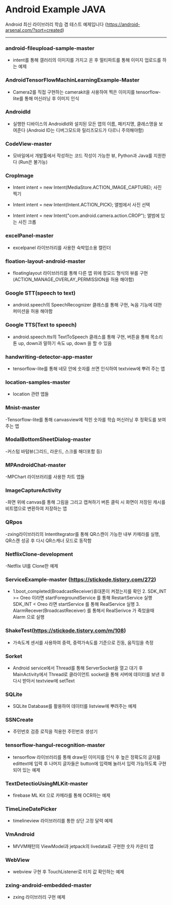 # Android Example JAVA
Android 최신 라이브러리 학습 겸 테스트 예제입니다 (https://android-arsenal.com/?sort=created)


---------------------------------------------------------------------------------------------------------------------

### android-fileupload-sample-master
- intent를 통해 갤러리의 이미지를 가지고 온 후 멀티파트를 통해 이미지 업로드를 하는 예제


### AndroidTensorFlowMachinLearningExample-Master
- Camera2를 직접 구현하는 camerakit을 사용하여 찍은 이미지를 tensorflow-lite를 통해 머신러닝 후 이미지 인식

### AndroidId
- 실행한 디바이스의 AndroidId와 설치된 모든 앱의 이름, 패키지명, 클래스명을 보여준다
  (Android ID는 디버그모드와 릴리즈모드가 다르니 주의해야함)  

### CodeView-master
- 모바일에서 개발툴에서 작성하는 코드 작성이 가능한 뷰, Python과 Java를 지원한다
  (Run은 불가능)

### CropImage
- Intent intent = new Intent(MediaStore.ACTION_IMAGE_CAPTURE); 사진 찍기
 
- Intent intent = new Intent(Intent.ACTION_PICK); 앨범에서 사진 선택
  
- Intent intent = new Intent("com.android.camera.action.CROP"); 앨범에 있는 사진 크롭 

### excelPanel-master
- excelpanel 라이브러리를 사용한 숙박업소용 캘린더

### floation-layout-android-master
- floatinglayout 라이브러리를 통해 다른 앱 위에 창모드 형식의 뷰를 구현 (ACTION_MANAGE_OVERLAY_PERMISSION을 허용 해야함)
								
### Google STT(speech to text)
- android.speech의 SpeechRecognizer 클래스를 통해 구현, 녹음 기능에 대한 퍼미션을 허용 해야함

### Google TTS(Text to speech)
- android.speech.tts의 TextToSpeech 클래스를 통해 구현, 버튼을 통해 목소리 톤 up, down과 말하기 속도 up, down 을 할 수 있음

### handwriting-detector-app-master
- tensorflow-lite를 통해 네모 안에 숫자를 쓰면 인식하여 textview에 뿌려 주는 앱

### location-samples-master
- location 관련 앱들

### Mnist-master
-Tensorflow-lite를 통해 canvasview에 적힌 숫자를 학습 머신러닝 후 정확도를 보여 주는 앱

### ModalBottomSheetDialog-master
-커스텀 바텀뷰(그리드, 라운드, 스크롤 해더포함 등)

### MPAndroidChat-master
-MPChart 라이브러리를 사용한 차트 앱들

### ImageCaptureActivity
-화면 위에 canvas를 통해 그림을 그리고 캡쳐하기 버튼 클릭 시 화면이 저장된 캐시를 비트맵으로 변환하여 저장하는 앱

### QRpos
-zxing라이브러리의 IntentItegrator를 통해 QR스캔이 가능한 내부 카메라를 실행, QR스캔 성공 후 다시 QR스캐너 모드로 동작함

### NetflixClone-development
-Netflix UI를 Clone한 예제

### ServiceExample-master (https://stickode.tistory.com/272)
- 1.boot_completed(BroadcastReceiver)휴대폰이 켜졌는지를 확인
  2. SDK_INT >= Oreo 이라면 startForegroundService 를 통해 RestartService 실행
     SDK_INT < Oreo 라면 startService 를 통해 RealService 실행
  3. AlarmRecever(BroadcastReceiver) 를 통해서 RealSerivce 가 죽었을때 Alarm 으로 실행

### ShakeTest(https://stickode.tistory.com/m/108)
- 가속도계 센서를 사용하여 중력, 중력가속도를 기준으로 진동, 움직임을 측정

### Sorket
- Android service에서 Thread를 통해 ServerSocket을 열고 대기 후 MainActivity에서 Thread로 클라이언트 socket을 통해 서버에 데이터를 보낸 후 다시 받아서 textview에 setText

### SQLite
- SQLite Database를 활용하여 데이터를 listview에 뿌려주는 예제

### SSNCreate
- 주민번호 검증 로직을 적용한 주민번호 생성기

### tensorflow-hangul-recognition-master
- tensorflow 라이브러리를 통해 draw된 이미지를 인식 후 높은 정확도의 글자를 edittext에 입력 후 나머지 글자들은 button에 입력해 눌러서 입력 가능하도록 구현되어 있는 예제

### TextDetectioUsingMLKit-master
- firebase ML Kit 으로 카메라를 통해 OCR하는 예제

### TimeLineDatePicker
- timelineview 라이브러리를 통한 상단 고정 달력 예제

### VmAndroid
- MVVM패턴의 ViewModel과 jetpack의 livedata로 구현한 숫자 카운터 앱

### WebView 
- webview 구현 후 TouchListener로 터치 값 확인하는 예제

### zxing-android-embedded-master 
- zxing 라이브러리 구현 예제
